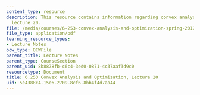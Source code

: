 ```yaml
---
content_type: resource
description: This resource contains information regarding convex analysis and optimization,
  lecture 20.
file: /media/courses/6-253-convex-analysis-and-optimization-spring-2012/5e4388c415e627098cf68bb4f4d7aa44_MIT6_253S12_lec20.pdf
file_type: application/pdf
learning_resource_types:
- Lecture Notes
ocw_type: OCWFile
parent_title: Lecture Notes
parent_type: CourseSection
parent_uid: 8b8878fb-c6c4-3ed0-0871-4c37aaf3d9c0
resourcetype: Document
title: 6.253 Convex Analysis and Optimization, Lecture 20
uid: 5e4388c4-15e6-2709-8cf6-8bb4f4d7aa44
---
```

